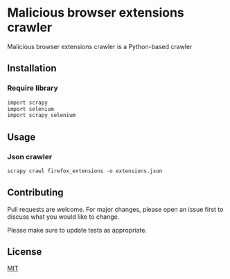
# Malicious browser extensions crawler

Malicious browser extensions crawler is a Python-based crawler

## Installation

### Require library

```bash
import scrapy
import selenium
import scrapy_selenium
```

## Usage
### Json crawler

```python
scrapy crawl firefox_extensions -o extensions.json

```

## Contributing
Pull requests are welcome. For major changes, please open an issue first to discuss what you would like to change.

Please make sure to update tests as appropriate.

## License
[MIT](https://choosealicense.com/licenses/mit/)
